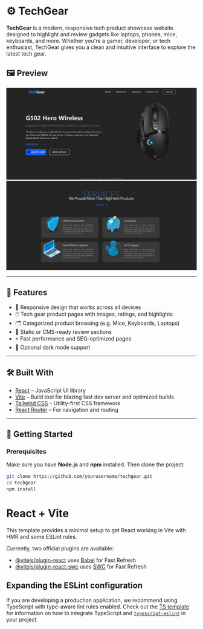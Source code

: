 # ⚙️ TechGear

**TechGear** is a modern, responsive tech product showcase website designed to highlight and review gadgets like laptops, phones, mice, keyboards, and more. Whether you're a gamer, developer, or tech enthusiast, TechGear gives you a clean and intuitive interface to explore the latest tech gear.


## 🖼️ Preview

![ Preview1](./src/assets/Screenshots/Capture.PNG)
![ Preview2](./src/assets/Screenshots/Capture2.PNG)

---

## 🌟 Features

- 📱 Responsive design that works across all devices
- 🖱️ Tech gear product pages with images, ratings, and highlights
- 🗂️ Categorized product browsing (e.g. Mice, Keyboards, Laptops)
- 📝 Static or CMS-ready review sections
- ⚡ Fast performance and SEO-optimized pages
- 🌙 Optional dark mode support

---

## 🛠️ Built With

- [React](https://reactjs.org/) – JavaScript UI library
- [Vite](https://vitejs.dev/) – Build tool for blazing fast dev server and optimized builds
- [Tailwind CSS](https://tailwindcss.com/) – Utility-first CSS framework
- [React Router](https://reactrouter.com/) – For navigation and routing

---

## 🚀 Getting Started

### Prerequisites

Make sure you have **Node.js** and **npm** installed. Then clone the project:

```bash
git clone https://github.com/yourusername/techgear.git
cd techgear
npm install
```  

# React + Vite

This template provides a minimal setup to get React working in Vite with HMR and some ESLint rules.

Currently, two official plugins are available:

- [@vitejs/plugin-react](https://github.com/vitejs/vite-plugin-react/blob/main/packages/plugin-react) uses [Babel](https://babeljs.io/) for Fast Refresh
- [@vitejs/plugin-react-swc](https://github.com/vitejs/vite-plugin-react/blob/main/packages/plugin-react-swc) uses [SWC](https://swc.rs/) for Fast Refresh

## Expanding the ESLint configuration

If you are developing a production application, we recommend using TypeScript with type-aware lint rules enabled. Check out the [TS template](https://github.com/vitejs/vite/tree/main/packages/create-vite/template-react-ts) for information on how to integrate TypeScript and [`typescript-eslint`](https://typescript-eslint.io) in your project.
